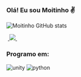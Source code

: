 ### Olá! Eu sou Moitinho :v:

![Moitinho GitHub stats](https://github-readme-stats.vercel.app/api?username=DevMoitinho&show_icons=true&theme=tokyonight)


&nbsp;<a href="https://br.linkedin.com/in/joão-vitor-moitinho-barbosa-73a18a294">
  <img src="https://img.shields.io/badge/linkedin-%230077B5.svg?style=for-the-badge&logo=linkedin&logoColor=white">
</a>&nbsp;

### Programo em:

![unity](https://img.shields.io/badge/Unity-100000?style=for-the-badge&logo=unity&logoColor=white)
![python](https://img.shields.io/badge/Python-3776AB?style=for-the-badge&logo=python&logoColor=white)
